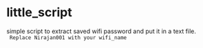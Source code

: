 # little_script
simple script to extract saved wifi password  and put it in a text file. 
<br>
``` Replace Nirajan001 with your wifi_name```
